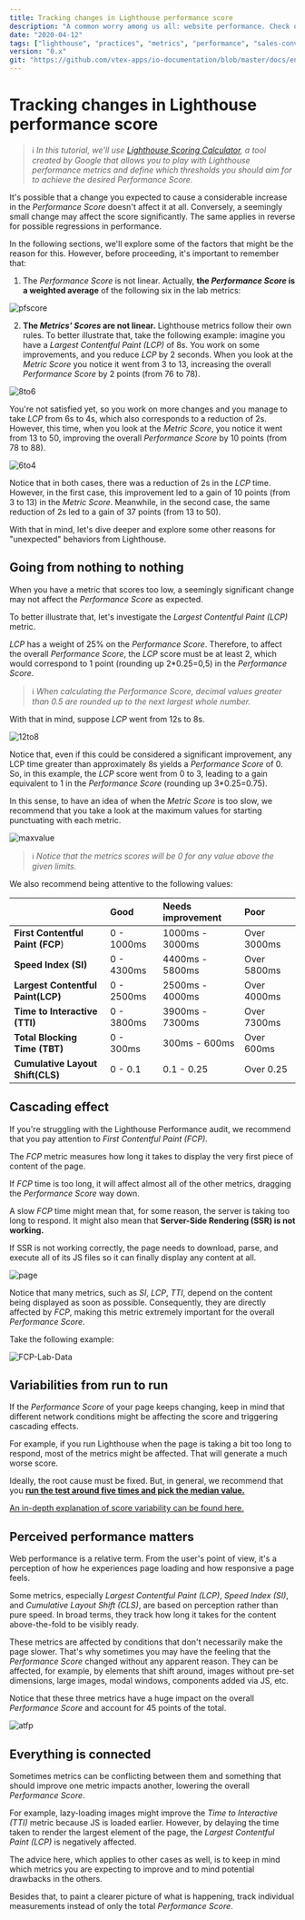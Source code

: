 ```yaml
---
title: Tracking changes in Lighthouse performance score
description: "A common worry among us all: website performance. Check out how to improve Lighthouse performance score."
date: "2020-04-12"
tags: ["lighthouse", "practices", "metrics", "performance", "sales-conversion", "render"]
version: "0.x"
git: "https://github.com/vtex-apps/io-documentation/blob/master/docs/en/Recipes/store-management/tracking-changes-in-lighthouse-performance-score.md"
---
```


# Tracking changes in Lighthouse performance score

>ℹ️ *In this tutorial, we'll use [Lighthouse Scoring Calculator](https://googlechrome.github.io/lighthouse/scorecalc/#version=6), a tool created by Google that allows you to play with Lighthouse performance metrics and define which thresholds you should aim for to achieve the desired Performance Score.*

It's possible that a change you expected to cause a considerable increase in the *Performance Score* doesn't affect it at all. Conversely, a seemingly small change may affect the score significantly. The same applies in reverse for possible regressions in performance.

In the following sections, we'll explore some of the factors that might be the reason for this. However, before proceeding, it's important to remember that:

1. The *Performance Score* is not linear. Actually, **the *Performance Score* is a weighted average** of the following six in the lab metrics:

![pfscore](https://user-images.githubusercontent.com/60782333/101204350-d8571e80-364a-11eb-9a43-6bb1ccaa6346.png)

2. **The *Metrics' Scores* are not linear.** Lighthouse metrics follow their own rules. To better illustrate that, take the following example: imagine you have a *Largest Contentful Paint (LCP)* of 8s. You work on some improvements, and you reduce *LCP* by 2 seconds. When you look at the *Metric Score* you notice it went from 3 to 13, increasing the overall *Performance Score* by 2 points (from 76 to 78).

![8to6](https://user-images.githubusercontent.com/60782333/100952347-2820d300-34ef-11eb-9512-3d0f3afa7fe9.gif)

You're not satisfied yet, so you work on more changes and you manage to take *LCP* from 6s to 4s, which also corresponds to a reduction of 2s. However, this time, when you look at the *Metric Score*, you notice it went from 13 to 50, improving the overall *Performance Score* by 10 points (from 78 to 88).

![6to4](https://user-images.githubusercontent.com/60782333/100952021-771a3880-34ee-11eb-9142-c897ed21c990.gif)

Notice that in both cases, there was a reduction of 2s in the _LCP_ time. However, in the first case, this improvement led to a gain of 10 points (from 3 to 13) in the *Metric Score*. Meanwhile, in the second case, the same reduction of 2s led to a gain of 37 points (from 13 to 50).

With that in mind, let's dive deeper and explore some other reasons for "unexpected" behaviors from Lighthouse.

## Going from nothing to nothing

When you have a metric that scores too low, a seemingly significant change may not affect the *Performance Score* as expected.

To better illustrate that, let's investigate the *Largest Contentful Paint (LCP)* metric.

*LCP* has a weight of 25% on the *Performance Score*. Therefore, to affect the overall *Performance Score*, the *LCP* score must be at least 2, which would correspond to 1 point (rounding up 2*0.25=0,5) in the *Performance Score*.

>ℹ️ *When calculating the *Performance Score*, decimal values greater than 0.5 are rounded up to the next largest whole number.*

With that in mind, suppose *LCP* went from 12s to 8s.

![12to8](https://user-images.githubusercontent.com/60782333/100952745-d9c00400-34ef-11eb-9f50-166dd6b8c36c.gif)

Notice that, even if this could be considered a significant improvement, any LCP time greater than approximately 8s yields a *Performance Score* of 0. So, in this example, the *LCP* score went from 0 to 3, leading to a gain equivalent to 1 in the *Performance Score* (rounding up 3*0.25=0.75).

In this sense, to have an idea of when the *Metric Score* is too slow, we recommend that you take a look at the maximum values for starting punctuating with each metric.

![maxvalue](https://user-images.githubusercontent.com/60782333/101213209-c8ded200-3658-11eb-8f6e-9f624a8bcf9e.png)

>ℹ️ *Notice that the metrics scores will be 0 for any value above the given limits.*

We also recommend being attentive to the following values:

||Good|Needs improvement|Poor|
|-|:---|:---|:---|
|**First Contentful Paint (FCP**)|0 - 1000ms|1000ms - 3000ms|Over 3000ms|
|**Speed Index (SI)**|0 - 4300ms|4400ms - 5800ms|Over 5800ms|
|**Largest Contentful Paint(LCP)**|0 - 2500ms|2500ms - 4000ms|Over 4000ms|
|**Time to Interactive (TTI)**|0 - 3800ms|3900ms - 7300ms|Over 7300ms|
|**Total Blocking Time (TBT)**|0 - 300ms|300ms - 600ms|Over 600ms|
|**Cumulative Layout Shift(CLS)**|0 - 0.1|0.1 - 0.25|Over 0.25|

## Cascading effect

If you're struggling with the Lighthouse Performance audit, we recommend that you pay attention to *First Contentful Paint (FCP).*

The *FCP* metric measures how long it takes to display the very first piece of content of the page.

If *FCP* time is too long, it will affect almost all of the other metrics, dragging the *Performance Score* way down.

A slow *FCP* time might mean that, for some reason, the server is taking too long to respond. It might also mean that **Server-Side Rendering (SSR) is not working.**

If SSR is not working correctly, the page needs to download, parse, and execute all of its JS files so it can finally display any content at all.

![page](https://user-images.githubusercontent.com/60782333/101224418-4ad8f600-366d-11eb-82b9-35298f65f551.gif)

Notice that many metrics, such as *SI*, *LCP*, *TTI*, depend on the content being displayed as soon as possible. Consequently, they are directly affected by *FCP*, making this metric extremely important for the overall *Performance Score*.

Take the following example:

![FCP-Lab-Data](https://user-images.githubusercontent.com/60782333/101080950-340ca380-3588-11eb-9046-aad8c7f8668f.png)

## Variabilities from run to run

If the *Performance Score* of your page keeps changing, keep in mind that different network conditions might be affecting the score and triggering cascading effects.

For example, if you run Lighthouse when the page is taking a bit too long to respond, most of the metrics might be affected. That will generate a much worse score.

Ideally, the root cause must be fixed. But, in general, we recommend that you [**run the test around five times and pick the median value.**](https://developers.google.com/web/tools/lighthouse/variability#run_lighthouse_multiple_times)

[An in-depth explanation of score variability can be found here.](https://developers.google.com/web/tools/lighthouse/variability)

## Perceived performance matters

Web performance is a relative term. From the user's point of view, it's a perception of how he experiences page loading and how responsive a page feels.

Some metrics, especially *Largest Contentful Paint (LCP)*, *Speed Index (SI)*, and *Cumulative Layout Shift (CLS)*, are based on perception rather than pure speed. In broad terms, they track how long it takes for the content above-the-fold to be visibly ready.

These metrics are affected by conditions that don't necessarily make the page slower. That's why sometimes you may have the feeling that the *Performance Score* changed without any apparent reason. They can be affected, for example, by elements that shift around, images without pre-set dimensions, large images, modal windows, components added via JS, etc.

Notice that these three metrics have a huge impact on the overall *Performance Score* and account for 45 points of the total.

![atfp](https://user-images.githubusercontent.com/60782333/101225903-79f16680-3671-11eb-97e3-636d415af6fe.png)


## Everything is connected

Sometimes metrics can be conflicting between them and something that should improve one metric impacts another, lowering the overall *Performance Score*.

For example, lazy-loading images might improve the *Time to Interactive (TTI)* metric because JS is loaded earlier. However, by delaying the time taken to render the largest element of the page, the *Largest Contentful Paint (LCP)* is negatively affected.

The advice here, which applies to other cases as well, is to keep in mind which metrics you are expecting to improve and to mind potential drawbacks in the others.

Besides that, to paint a clearer picture of what is happening, track individual measurements instead of only the total *Performance Score*.
